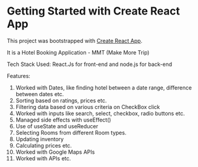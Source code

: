 # Getting Started with Create React App

This project was bootstrapped with [Create React App](https://github.com/facebook/create-react-app).


It is a Hotel Booking Application - MMT (Make More Trip)

Tech Stack Used: React.Js for front-end and node.js for back-end

Features: 
1. Worked with Dates, like finding hotel between a date range, difference between dates etc.
2. Sorting based on ratings, prices etc.
3. Filtering data based on various criteria on CheckBox click
4. Worked with inputs like search, select, checkbox, radio buttons etc.
5. Managed side effects with useEffect()
6. Use of useState and useReducer
7. Selecting Rooms from different Room types.
8. Updating inventory
9. Calculating prices etc.
10. Worked with Google Maps APIs
11. Worked with APIs etc. 
